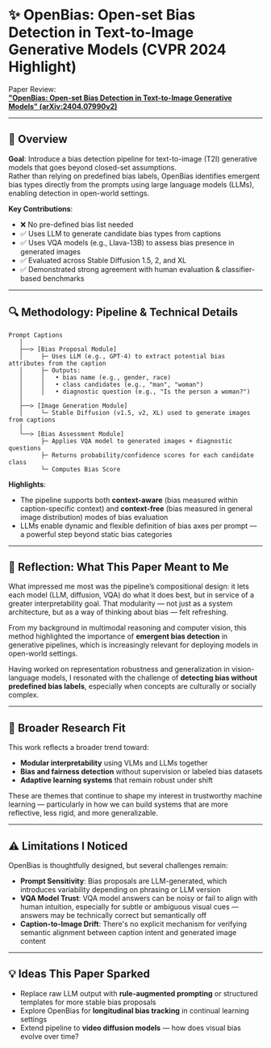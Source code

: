 # ✨ OpenBias: Open-set Bias Detection in Text-to-Image Generative Models (CVPR 2024 Highlight)

Paper Review:  
[**"OpenBias: Open-set Bias Detection in Text-to-Image Generative Models" (arXiv:2404.07990v2)**](https://arxiv.org/abs/2404.07990v2)

---

## 📌 Overview

**Goal**: Introduce a bias detection pipeline for text-to-image (T2I) generative models that goes beyond closed-set assumptions.  
Rather than relying on predefined bias labels, OpenBias identifies emergent bias types directly from the prompts using large language models (LLMs), enabling detection in open-world settings.

**Key Contributions**:

- ❌ No pre-defined bias list needed
- ✅ Uses LLM to generate candidate bias types from captions
- ✅ Uses VQA models (e.g., Llava-13B) to assess bias presence in generated images
- ✅ Evaluated across Stable Diffusion 1.5, 2, and XL
- ✅ Demonstrated strong agreement with human evaluation & classifier-based benchmarks

---

## 🔍 Methodology: Pipeline & Technical Details

```
Prompt Captions
   │
   ├──> [Bias Proposal Module]
   │     ├─ Uses LLM (e.g., GPT-4) to extract potential bias attributes from the caption
   │     ├─ Outputs:
   │     │   • bias name (e.g., gender, race)
   │     │   • class candidates (e.g., "man", "woman")
   │     │   • diagnostic question (e.g., "Is the person a woman?")
   │
   ├──> [Image Generation Module]
   │     └─ Stable Diffusion (v1.5, v2, XL) used to generate images from captions
   │
   └──> [Bias Assessment Module]
         ├─ Applies VQA model to generated images + diagnostic questions
         ├─ Returns probability/confidence scores for each candidate class
         └─ Computes Bias Score
```

**Highlights**:

- The pipeline supports both **context-aware** (bias measured within caption-specific context) and **context-free** (bias measured in general image distribution) modes of bias evaluation
- LLMs enable dynamic and flexible definition of bias axes per prompt — a powerful step beyond static bias categories

---

## 💬 Reflection: What This Paper Meant to Me

What impressed me most was the pipeline’s compositional design: it lets each model (LLM, diffusion, VQA) do what it does best, but in service of a greater interpretability goal. That modularity — not just as a system architecture, but as a way of thinking about bias — felt refreshing.

From my background in multimodal reasoning and computer vision, this method highlighted the importance of **emergent bias detection** in generative pipelines, which is increasingly relevant for deploying models in open-world settings.

Having worked on representation robustness and generalization in vision-language models, I resonated with the challenge of **detecting bias without predefined bias labels**, especially when concepts are culturally or socially complex.

---

## 🔗 Broader Research Fit

This work reflects a broader trend toward:

- **Modular interpretability** using VLMs and LLMs together
- **Bias and fairness detection** without supervision or labeled bias datasets
- **Adaptive learning systems** that remain robust under shift

These are themes that continue to shape my interest in trustworthy machine learning — particularly in how we can build systems that are more reflective, less rigid, and more generalizable.

---

## ⚠️ Limitations I Noticed

OpenBias is thoughtfully designed, but several challenges remain:

- **Prompt Sensitivity**: Bias proposals are LLM-generated, which introduces variability depending on phrasing or LLM version
- **VQA Model Trust**: VQA model answers can be noisy or fail to align with human intuition, especially for subtle or ambiguous visual cues — answers may be technically correct but semantically off
- **Caption-to-Image Drift**: There's no explicit mechanism for verifying semantic alignment between caption intent and generated image content

---

## 💡 Ideas This Paper Sparked

- Replace raw LLM output with **rule-augmented prompting** or structured templates for more stable bias proposals
- Explore OpenBias for **longitudinal bias tracking** in continual learning settings
- Extend pipeline to **video diffusion models** — how does visual bias evolve over time?
